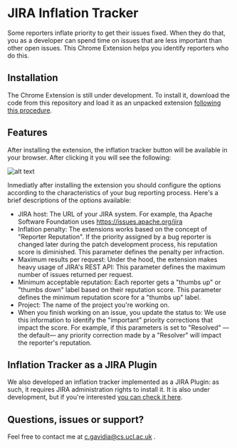 # JIRA Inflation Tracker
Some reporters inflate priority to get their issues fixed. When they do that, you as a developer can spend time on issues that are less important than other open issues. This Chrome Extension helps you identify reporters who do this.

## Installation
The Chrome Extension is still under development. To install it, download the code from this repository and load it as an unpacked extension [following this procedure](https://developer.chrome.com/extensions/getstarted#unpacked). 

## Features
After installing the extension, the inflation tracker button will be available in your browser. After clicking it you will see the following:

![alt text](https://github.com/cptanalatriste/inflation-tracker-extension/blob/master/img/screenshots/start.PNG?raw=true "Extension start")

Inmediatly after installing the extension you should configure the options according to the characteristics of your bug reporting process. Here's a brief descriptions of the options available:

* JIRA host: The URL of your JIRA system. For example, tha Apache Software Foundation uses https://issues.apache.org/jira 
* Inflation penalty: The extensions works based on the concept of "Reporter Reputation". If the priority assigned by a bug reporter is changed later during the patch development process, his reputation score is diminished. This parameter defines the penalty per infraction.
* Maximum results per request: Under the hood, the extension makes heavy usage of JIRA's REST API: This parameter defines the maximum number of issues returned per request.
* Minimum acceptable reputation: Each reporter gets a "thumbs up" or "thumbs down" label based on their reputation score. This parameter defines the minimum reputation score for a "thumbs up" label.
* Project: The name of the project you're working on.
* When you finish working on an issue, you update the status to: We use this information to identify the "important" priority corrections that impact the score. For example, if this parameters is set to "Resolved" —the default— any priority correction made by a "Resolver" will impact the reporter's reputation.

## Inflation Tracker as a JIRA Plugin
We also developed an inflation tracker implemented as a JIRA Plugin: as such, it requires JIRA administration rights to install it. It is also under development, but if you're interested [you can check it here](https://github.com/cptanalatriste/inflation-tracker).


## Questions, issues or support?
Feel free to contact me at c.gavidia@cs.ucl.ac.uk .



